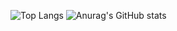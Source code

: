 ![Top Langs](https://github-readme-stats.vercel.app/api/top-langs/?username=danielLeiteSilva&theme=radical&langs_count=8&layout=compact&card_width=250&heigth=250)
![Anurag's GitHub stats](https://github-readme-stats.vercel.app/api?username=danielLeiteSilva&show_icons=true&theme=radical&layout=compact&card_width=250)
